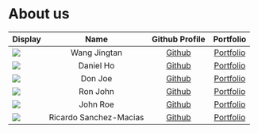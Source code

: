 # About us

Display | Name | Github Profile | Portfolio 
--------|:----:|:--------------:|:---------:
![](https://via.placeholder.com/100.png?text=Photo) | Wang Jingtan | [Github](https://github.com/JTWang2000) | [Portfolio](docs/team/jingtan.md)
![](https://www.wework.com/ideas/wp-content/uploads/sites/4/2015/11/cookie-monster1-1120x630.jpg) | Daniel Ho | [Github](https://github.com/Bencotti) | [Portfolio](docs/team/johndoe.md)
![](https://via.placeholder.com/100.png?text=Photo) | Don Joe | [Github](https://github.com/) | [Portfolio](docs/team/johndoe.md)
![](https://via.placeholder.com/100.png?text=Photo) | Ron John | [Github](https://github.com/) | [Portfolio](docs/team/johndoe.md)
![](https://via.placeholder.com/100.png?text=Photo) | John Roe | [Github](https://github.com/) | [Portfolio](docs/team/johndoe.md)
![](https://img1.looper.com/img/gallery/detective-pikachu-2-release-date-cast-and-plot/intro-1568566852.jpg) | Ricardo Sanchez-Macias | [Github](https://github.com/rsanchez-macias) | [Portfolio](docs/team/johndoe.md)
